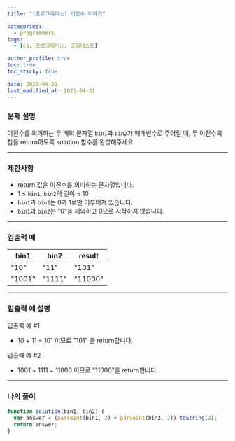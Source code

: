 ```yaml
---
title: "[프로그래머스] 이진수 더하기"

categories:
  - programmers
tags:
  - [cs, 프로그래머스, 코딩테스트]

author_profile: true
toc: true
toc_sticky: true

date: 2023-04-21
last_modified_at: 2023-04-21
---
```


### 문제 설명

이진수를 의미하는 두 개의 문자열 `bin1`과 `bin2`가 매개변수로 주어질 때, 두 이진수의 합을 return하도록 solution 함수를 완성해주세요.

---

### 제한사항

- return 값은 이진수를 의미하는 문자열입니다.
- 1 ≤ `bin1`, `bin2`의 길이 ≤ 10
- `bin1`과 `bin2`는 0과 1로만 이루어져 있습니다.
- `bin1`과 `bin2`는 "0"을 제외하고 0으로 시작하지 않습니다.

---

### 입출력 예

| bin1   | bin2   | result  |
| ------ | ------ | ------- |
| "10"   | "11"   | "101"   |
| "1001" | "1111" | "11000" |

---

### 입출력 예 설명

입출력 예 #1

- 10 + 11 = 101 이므로 "101" 을 return합니다.

입출력 예 #2

- 1001 + 1111 = 11000 이므로 "11000"을 return합니다.

---

### 나의 풀이

```jsx
function solution(bin1, bin2) {
  var answer = (parseInt(bin1, 2) + parseInt(bin2, 2)).toString(2);
  return answer;
}
```
